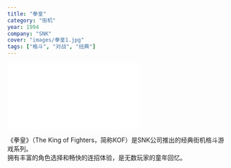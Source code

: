 ```yaml
---
title: "拳皇"
category: "街机"
year: 1994
company: "SNK"
cover: "images/拳皇1.jpg"
tags: ["格斗", "对战", "经典"]
---
```


<iframe src=“https://www.retrogames.cc/embed/10391-the-king-of-fighters-2002-super-bootleg-bootleg.html” width=“600” height=“450” frameborder=“no” allowfullscreen=“true” webkitallowfullscreen=“true” mozallowfullscreen=“true” scrolling=“no”></iframe>

《拳皇》（The King of Fighters，简称KOF）是SNK公司推出的经典街机格斗游戏系列。  
拥有丰富的角色选择和畅快的连招体验，是无数玩家的童年回忆。